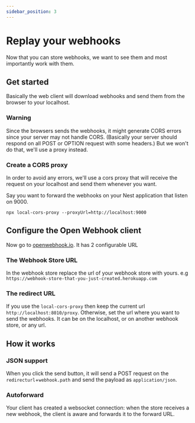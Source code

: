 ```yaml
---
sidebar_position: 3
---
```


# Replay your webhooks

Now that you can store webhooks, we want to see them and most importantly work with them.

## Get started 

Basically the web client will download webhooks and send them from the browser to your localhost.

### Warning

Since the browsers sends the webhooks, it might generate CORS errors since your server may not handle CORS. (Basically your server should respond on all POST or OPTION request with some headers.) But we won't do that, we'll use a proxy instead.

### Create a CORS proxy

In order to avoid any errors, we'll use a cors proxy that will receive the request on your localhost and send them whenever you want.

Say you want to forward the webhooks on your Nest application that listen on 9000.

```
npx local-cors-proxy --proxyUrl=http://localhost:9000
```

## Configure the Open Webhook client

Now go to [openwebhook.io](https://www.openwebhook.io).
It has 2 configurable URL

### The Webhook Store URL
In the webhook store replace the url of your webhook store with yours. e.g `https://webhook-store-that-you-just-created.herokuapp.com`

### The redirect URL
If you use the `local-cors-proxy` then keep the current url `http://localhost:8010/proxy`. 
Otherwise, set the url where you want to send the webhooks. It can be on the localhost, or on another webhook store, or any url.

## How it works

### JSON support 

When you click the send button, it will send a POST request on the `redirecturl`+`webhook.path` and send the payload as `application/json`.

### Autoforward

Your client has created a websocket connection: when the store receives a new webhook, the client is aware and forwards it to the forward URL.